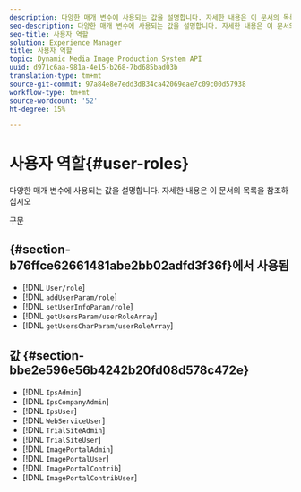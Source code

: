 ```yaml
---
description: 다양한 매개 변수에 사용되는 값을 설명합니다. 자세한 내용은 이 문서의 목록을 참조하십시오
seo-description: 다양한 매개 변수에 사용되는 값을 설명합니다. 자세한 내용은 이 문서의 목록을 참조하십시오
seo-title: 사용자 역할
solution: Experience Manager
title: 사용자 역할
topic: Dynamic Media Image Production System API
uuid: d971c6aa-981a-4e15-b268-7bd685bad03b
translation-type: tm+mt
source-git-commit: 97a84e8e7edd3d834ca42069eae7c09c00d57938
workflow-type: tm+mt
source-wordcount: '52'
ht-degree: 15%

---
```



# 사용자 역할{#user-roles}

다양한 매개 변수에 사용되는 값을 설명합니다. 자세한 내용은 이 문서의 목록을 참조하십시오

구문

## {#section-b76ffce62661481abe2bb02adfd3f36f}에서 사용됨

* [!DNL `User/role`]
* [!DNL `addUserParam/role`]
* [!DNL `setUserInfoParam/role`]
* [!DNL `getUsersParam/userRoleArray`]
* [!DNL `getUsersCharParam/userRoleArray`]

## 값 {#section-bbe2e596e56b4242b20fd08d578c472e}

* [!DNL `IpsAdmin`]
* [!DNL `IpsCompanyAdmin`]
* [!DNL `IpsUser`]
* [!DNL `WebServiceUser`]
* [!DNL `TrialSiteAdmin`]
* [!DNL `TrialSiteUser`]
* [!DNL `ImagePortalAdmin`]
* [!DNL `ImagePortalUser`]
* [!DNL `ImagePortalContrib`]
* [!DNL `ImagePortalContribUser`]

